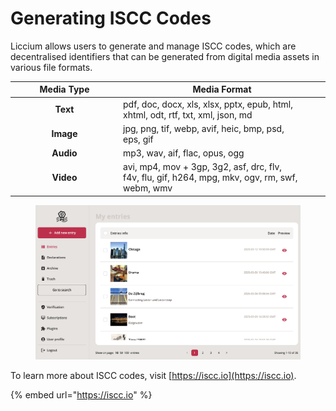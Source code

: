 # Generating ISCC Codes

Liccium allows users to generate and manage ISCC codes, which are decentralised identifiers that can be generated from digital media assets in various file formats.

<table><thead><tr><th width="159" align="center">Media Type</th><th>Media Format</th></tr></thead><tbody><tr><td align="center"><strong>Text</strong></td><td>pdf, doc, docx, xls, xlsx, pptx, epub, html, <br>xhtml, odt, rtf, txt, xml, json, md</td></tr><tr><td align="center"><strong>Image</strong></td><td>jpg, png, tif, webp, avif, heic, bmp, psd, <br>eps, gif</td></tr><tr><td align="center"><strong>Audio</strong></td><td>mp3, wav, aif, flac, opus, ogg</td></tr><tr><td align="center"><strong>Video</strong></td><td>avi, mp4, mov + 3gp, 3g2, asf, drc, flv, <br>f4v, flu, gif, h264, mpg, mkv, ogv, rm, swf, webm, wmv</td></tr></tbody></table>

<figure><img src="../../.gitbook/assets/entry list@2x (1).png" alt=""><figcaption></figcaption></figure>

To learn more about ISCC codes, visit [https://iscc.io](https://iscc.io).

{% embed url="https://iscc.io" %}
